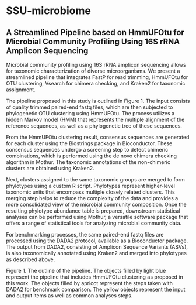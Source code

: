 # SSU-microbiome
## A Streamlined Pipeline based on HmmUFOtu for Microbial Community Profiling Using 16S rRNA Amplicon Sequencing

Microbial community profiling using 16S rRNA amplicon sequencing allows for taxonomic characterization of diverse microorganisms. We present a streamlined pipeline that integrates FastP for read trimming, HmmUFOtu for OTU clustering, Vsearch for chimera checking, and Kraken2 for taxonomic assignment.

The pipeline proposed in this study is outlined in Figure 1. The input consists of quality trimmed paired-end fastq files, which are then subjected to phylogenetic OTU clustering using HmmUFOtu. The process utilizes a hidden Markov model (HMM) that represents the multiple alignment of the reference sequences, as well as a phylogenetic tree of these sequences. 

From the HmmUFOtu clustering result, consensus sequences are generated for each cluster using the Biostrings package in Bioconductor. These consensus sequences undergo a screening step to detect chimeric combinations, which is performed using the de novo chimera checking algorithm in Mothur. The taxonomic annotations of the non-chimeric clusters are obtained using Kraken2. 

Next, clusters assigned to the same taxonomic groups are merged to form phylotypes using a custom R script. Phylotypes represent higher-level taxonomic units that encompass multiple closely related clusters. This merging step helps to reduce the complexity of the data and provides a more consolidated view of the microbial community composition. Once the resulting phylotype abundance table is prepared, downstream statistical analyses can be performed using Mothur, a versatile software package that offers  a range of statistical tools for analyzing microbial community data. 

For benchmarking processes, the same paired-end fastq files are processed using the DADA2 protocol, available as a Bioconductor package. The output from DADA2, consisting of Amplicon Sequence Variants (ASVs), is also taxonomically annotated using Kraken2 and merged into phylotypes as described above.


Figure 1. The outline of the pipeline. The objects filled by light blue represent the pipeline that includes HmmUFOtu clustering as proposed in this work. The objects filled by apricot represent the steps taken with DADA2 for benchmark comparison. The yellow objects represent the input and output items as well as common analyses steps.
